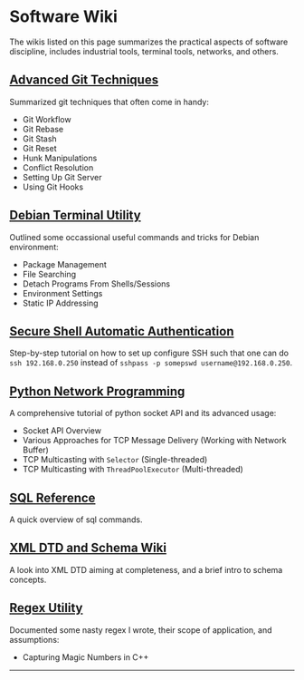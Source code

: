 # Software Wiki

The wikis listed on this page summarizes the practical aspects of software discipline, includes industrial tools, terminal tools, networks, and others.

## [Advanced Git Techniques](git.md)

Summarized git techniques that often come in handy:

* Git Workflow
* Git Rebase
* Git Stash
* Git Reset
* Hunk Manipulations
* Conflict Resolution
* Setting Up Git Server
* Using Git Hooks

## [Debian Terminal Utility](terminal.md)

Outlined some occassional useful commands and tricks for Debian environment:

* Package Management
* File Searching
* Detach Programs From Shells/Sessions
* Environment Settings
* Static IP Addressing

## [Secure Shell Automatic Authentication](ssh.md)

Step-by-step tutorial on how to set up configure SSH such that one can do `ssh 192.168.0.250` instead of `sshpass -p somepswd username@192.168.0.250`.

## [Python Network Programming](socket.md)

A comprehensive tutorial of python socket API and its advanced usage:

* Socket API Overview
* Various Approaches for TCP Message Delivery (Working with Network Buffer)
* TCP Multicasting with `Selector` (Single-threaded)
* TCP Multicasting with `ThreadPoolExecutor` (Multi-threaded)

## [SQL Reference](sql.md)

A quick overview of sql commands.

## [XML DTD and Schema Wiki](xml.md)

A look into XML DTD aiming at completeness, and a brief intro to schema concepts.

## [Regex Utility](regex.md)

Documented some nasty regex I wrote, their scope of application, and assumptions:

* Capturing Magic Numbers in C++

***

